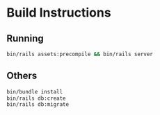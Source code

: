 # Build Instructions

## Running

```bash
bin/rails assets:precompile && bin/rails server
```

## Others

```bash
bin/bundle install
bin/rails db:create
bin/rails db:migrate
```
